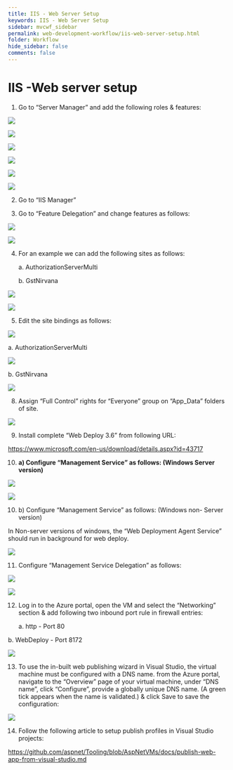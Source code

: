 ```yaml
---
title: IIS - Web Server Setup
keywords: IIS - Web Server Setup
sidebar: mvcwf_sidebar
permalink: web-development-workflow/iis-web-server-setup.html
folder: Workflow
hide_sidebar: false
comments: false
---
```


# IIS -Web server setup


1. Go to “Server Manager” and add the following roles & features:

![](/images/server-manager.png)

![](/images/server-manager-add-role.png)

![](/images/server-manager-add-role-install.png)

![](/images/server-manager-add-role-server-setup.png)


![](/images/server-manager-add-role-select-server-role.png)

![](/images/server-manager-add-role-server-feature.png)

2. Go to “IIS Manager”

3. Go to “Feature Delegation” and change features as follows:

![](/images/feature-designation.png)

![](/images/select-feature-designation.png)

4. For an example we can add the following sites as follows:

	a. AuthorizationServerMulti

	b. GstNirvana

![](/images/add-website.png)

![](/images/add-website-details.png)

5. Edit the site bindings as follows:

![](/images/edit-site-bindings.png)

a. AuthorizationServerMulti

![](/images/site-bindings.png)

b. GstNirvana

![](/images/site-binding.png)

8. Assign “Full Control” rights for “Everyone” group on “App_Data” folders of site.

![](/images/assign-rights.png)

9. Install complete “Web Deploy 3.6” from following URL:

https://www.microsoft.com/en-us/download/details.aspx?id=43717

10. **a) Configure “Management Service” as follows: (Windows Server version)**

![](/images/management-service.png)

![](/images/management-service2.png)

10. b) Configure “Management Service” as follows: (Windows non- Server version)

In Non-server versions of windows, the “Web Deployment Agent Service” should run in background for web deploy.

![](/images/management-service-non-server.png)

11. Configure “Management Service Delegation” as follows:

![](/images/management-service-delegation.png)

![](/images/management-service-delegation2.png)

12. Log in to the Azure portal, open the VM and select the “Networking” section & add following two inbound port rule in firewall entries:

	a. http - Port 80

  b. WebDeploy - Port 8172

![](/images/login-azure.png)

13. To use the in-built web publishing wizard in Visual Studio, the virtual machine must be configured with a DNS name. from the Azure portal, navigate to the “Overview” page of your virtual machine, under “DNS name”, click “Configure”, provide a globally unique DNS name. (A green tick appears when the name is validated.) & click Save to save the configuration:

![](/images/dns-server.png)

14. Follow the following article to setup publish profiles in Visual Studio projects:

https://github.com/aspnet/Tooling/blob/AspNetVMs/docs/publish-web-app-from-visual-studio.md
